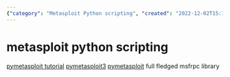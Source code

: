 ```yaml
---
{"category": "Metasploit Python scripting", "created": "2022-12-02T15:14:58+08:00", "date": "2022-12-02 15:14:58", "description": "This blog post delves into Metasploit Python scripting, providing a tutorial for those interested. It also highlights two projects related to this subject: pymetasploit3 and pymetasploit. The latter is described as a comprehensive MSFRPC library.", "modified": "2022-12-02T15:18:53+08:00", "tags": ["Metasploit", "Python scripting", "Tutorial", "pymetasploit3", "pymetasploit", "MSFRPC library"], "title": "Mastering Metasploit Python Scripting: Tutorial and Projects"}
---
```

# metasploit python scripting
[pymetasploit tutorial](https://infosecaddicts.com/python-and-metasploit/)
[pymetasploit3](https://pypi.org/project/pymetasploit3/)
[pymetasploit](https://github.com/allfro/pymetasploit) full fledged msfrpc library